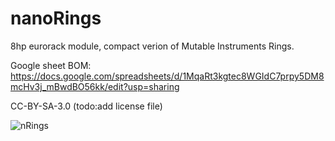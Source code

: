 # nanoRings
8hp eurorack module, compact verion of Mutable Instruments Rings.

Google sheet BOM:
https://docs.google.com/spreadsheets/d/1MqaRt3kgtec8WGIdC7prpy5DM8mcHv3j_mBwdBO56kk/edit?usp=sharing

CC-BY-SA-3.0 (todo:add license file)

![nRings](http://nRings_r.jpg)

